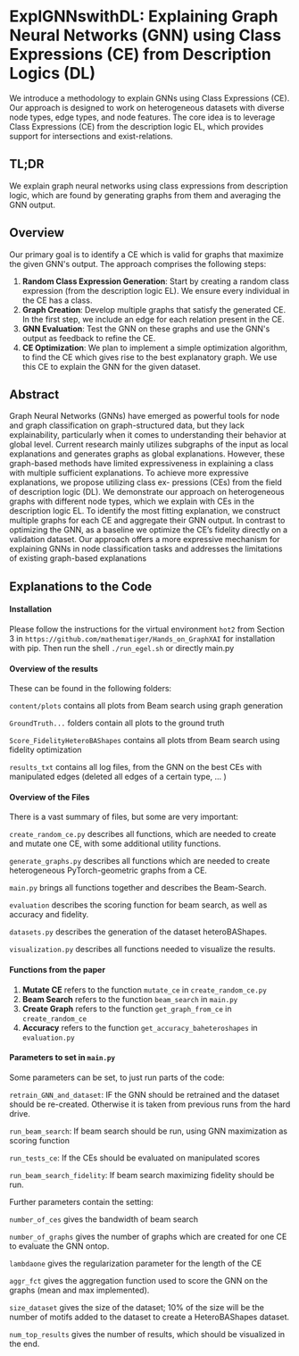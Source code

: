 # ExplGNNswithDL: Explaining Graph Neural Networks (GNN) using Class Expressions (CE) from Description Logics (DL)

We introduce a methodology to explain GNNs using Class Expressions (CE). Our approach is designed to work on heterogeneous datasets with diverse node types, edge types, and node features. The core idea is to leverage Class Expressions (CE) from the description logic EL, which provides support for intersections and exist-relations.

## TL;DR
We explain graph neural networks using class expressions from description logic, which are found by generating graphs from them and averaging the GNN output.

## Overview

Our primary goal is to identify a CE which is valid for graphs that maximize the given GNN's output. The approach comprises the following steps:

1. **Random Class Expression Generation**: Start by creating a random class expression (from the description logic EL). We ensure every individual in the CE has a class.
2. **Graph Creation**: Develop multiple graphs that satisfy the generated CE. In the first step, we include an edge for each relation present in the CE.
3. **GNN Evaluation**: Test the GNN on these graphs and use the GNN's output as feedback to refine the CE.
4. **CE Optimization**: We plan to implement a simple optimization algorithm, to find the CE which gives rise to the best explanatory graph. We use this CE to explain the GNN for the given dataset.



## Abstract

Graph Neural Networks (GNNs) have emerged as
powerful tools for node and graph classification on
graph-structured data, but they lack explainability,
particularly when it comes to understanding their
behavior at global level. Current research mainly
utilizes subgraphs of the input as local explanations and generates graphs as global explanations.
However, these graph-based methods have limited
expressiveness in explaining a class with multiple
sufficient explanations. To achieve more expressive explanations, we propose utilizing class ex-
pressions (CEs) from the field of description logic
(DL). We demonstrate our approach on heterogeneous graphs with different node types, which we
explain with CEs in the description logic EL. To
identify the most fitting explanation, we construct
multiple graphs for each CE and aggregate their
GNN output. In contrast to optimizing the GNN, as
a baseline we optimize the CE’s fidelity directly on
a validation dataset. Our approach offers a more expressive mechanism for explaining GNNs in node
classification tasks and addresses the limitations of
existing graph-based explanations

## Explanations to the Code

#### Installation
Please follow the instructions for the virtual environment `hot2` from Section 3 in `https://github.com/mathematiger/Hands_on_GraphXAI` for installation with pip. Then run the shell `./run_egel.sh` or directly main.py

#### Overview of the results
These can be found in the following folders:

`content/plots` contains all plots from Beam search using graph generation

`GroundTruth...` folders contain all plots to the ground truth

`Score_FidelityHeteroBAShapes` contains all plots tfrom Beam search using fidelity optimization

`results_txt` contains all log files, from the GNN on the best CEs with manipulated edges (deleted all edges of a certain type, ... )


#### Overview of the Files
There is a vast summary of files, but some are very important:

`create_random_ce.py` describes all functions, which are needed to create and mutate one CE, with some additional utility functions.

`generate_graphs.py` describes all functions which are needed to create heterogeneous PyTorch-geometric graphs from a CE.

`main.py` brings all functions together and describes the Beam-Search.

`evaluation` describes the scoring function for beam search, as well as accuracy and fidelity.

`datasets.py` describes the generation of the dataset heteroBAShapes.

`visualization.py` describes all functions needed to visualize the results.

#### Functions from the paper

1. **Mutate CE** refers to the function `mutate_ce` in `create_random_ce.py`
2. **Beam Search** refers to the function `beam_search` in `main.py`
3. **Create Graph** refers to the function `get_graph_from_ce` in `create_random_ce`
4. **Accuracy** refers to the function `get_accuracy_baheteroshapes` in `evaluation.py`

#### Parameters to set in `main.py`
Some parameters can be set, to just run parts of the code:

`retrain_GNN_and_dataset`: IF the GNN should be retrained and the dataset should be re-created. Otherwise it is taken from previous runs from the hard drive.

`run_beam_search`: If beam search should be run, using GNN maximization as scoring function

`run_tests_ce`: If the CEs should be evaluated on manipulated scores

`run_beam_search_fidelity`: If beam search maximizing fidelity should be run.


Further parameters contain the setting:

`number_of_ces` gives the bandwidth of beam search

`number_of_graphs` gives the number of graphs which are created for one CE to evaluate the GNN ontop.

`lambdaone` gives the regularization parameter for the length of the CE

`aggr_fct` gives the aggregation function used to score the GNN on the graphs (mean and max implemented).

`size_dataset` gives the size of the dataset; 10% of the size will be the number of motifs added to the dataset to create a HeteroBAShapes dataset.

`num_top_results` gives the number of results, which should be visualized in the end.

